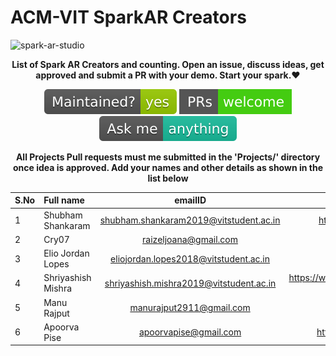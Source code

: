 # ACM-VIT SparkAR Creators

![spark-ar-studio](https://github.com/edoardottt/spark-ar-creators/blob/master/images/sparkar.webp)

<p align="center">
<b>List of Spark AR Creators and counting. Open an issue, discuss ideas, get approved and submit a PR with your demo. Start your spark.❤️</b>
</p>
<p align="center">
    <!-- Maintenance -->
      <a>
        <img src="https://github.com/ACM-VIT/SparkAR-Creators/blob/master/L2A%20Mini-Hack/readme-assets/maintained-yes.svg" alt="Mainteinance yes" />
      </a>
      <!-- pr-welcome -->
      <a href="#">
        <img src="https://github.com/ACM-VIT/SparkAR-Creators/blob/master/L2A%20Mini-Hack/readme-assets/pr-welcome.svg" alt="pr welcome" />
      </a>
    <!-- ask us anything -->
      <a href="#">
        <img src="https://github.com/ACM-VIT/SparkAR-Creators/blob/master/L2A%20Mini-Hack/readme-assets/ask-me-anything.svg" alt="ask us anything" />
      </a>
</p>

<p align="center">
<b>All Projects Pull requests must me submitted in the 'Projects/' directory once idea is approved. Add your names and other details as shown in the list below</b>
</p>

| S.No | Full name | emailID | Instagram Profile |
| :---         | :---         |     :---:      |          ---: |
| 1         | Shubham Shankaram         |     shubham.shankaram2019@vitstudent.ac.in     |          https://www.instagram.com/shubhamji88/ |
|2 | Cry07 | raizeljoana@gmail.com  | https://www.instagram.com/raizel.222/ |
|3 | Elio Jordan Lopes   | eliojordan.lopes2018@vitstudent.ac.in     | https://www.instagram.com/heliosz.17/    |
|4 | Shriyashish Mishra   | shriyashish.mishra2019@vitstudent.ac.in     | https://www.instagram.com/shriyashish_mishra/?hl=en    |
|5 | Manu Rajput   | manurajput2911@gmail.com     | https://instagram.com/manurajput__?igshid=1f5z6xulqkeb3    |
|6 | Apoorva Pise   | apoorvapise@gmail.com     | https://www.instagram.com/apoorva_pise/    |

